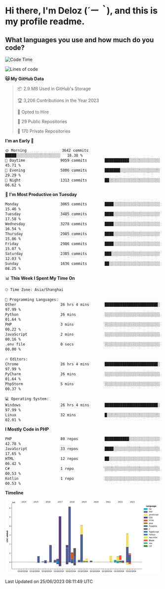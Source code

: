 # **Hi there, I'm Deloz (*´ー｀*), and this is my profile readme.**

## **What languages you use and how much do you code?**

<!--START_SECTION:waka-->
![Code Time](http://img.shields.io/badge/Code%20Time-1%2C743%20hrs%2017%20mins-blue)

![Lines of code](https://img.shields.io/badge/From%20Hello%20World%20I%27ve%20Written-31.1%20million%20lines%20of%20code-blue)

**🐱 My GitHub Data** 

> 📦 2.9 MB Used in GitHub's Storage 
 > 
> 🏆 3,206 Contributions in the Year 2023
 > 
> 💼 Opted to Hire
 > 
> 📜 29 Public Repositories 
 > 
> 🔑 170 Private Repositories 
 > 
**I'm an Early 🐤** 

```text
🌞 Morning                3642 commits        █████░░░░░░░░░░░░░░░░░░░░   18.38 % 
🌆 Daytime                9059 commits        ███████████░░░░░░░░░░░░░░   45.71 % 
🌃 Evening                5806 commits        ███████░░░░░░░░░░░░░░░░░░   29.29 % 
🌙 Night                  1313 commits        ██░░░░░░░░░░░░░░░░░░░░░░░   06.62 % 
```
📅 **I'm Most Productive on Tuesday** 

```text
Monday                   3065 commits        ████░░░░░░░░░░░░░░░░░░░░░   15.46 % 
Tuesday                  3485 commits        ████░░░░░░░░░░░░░░░░░░░░░   17.58 % 
Wednesday                3278 commits        ████░░░░░░░░░░░░░░░░░░░░░   16.54 % 
Thursday                 2985 commits        ████░░░░░░░░░░░░░░░░░░░░░   15.06 % 
Friday                   2986 commits        ████░░░░░░░░░░░░░░░░░░░░░   15.07 % 
Saturday                 2385 commits        ███░░░░░░░░░░░░░░░░░░░░░░   12.03 % 
Sunday                   1636 commits        ██░░░░░░░░░░░░░░░░░░░░░░░   08.25 % 
```


📊 **This Week I Spent My Time On** 

```text
🕑︎ Time Zone: Asia/Shanghai

💬 Programming Languages: 
Other                    26 hrs 4 mins       ████████████████████████░   97.99 % 
Python                   26 mins             ░░░░░░░░░░░░░░░░░░░░░░░░░   01.64 % 
PHP                      3 mins              ░░░░░░░░░░░░░░░░░░░░░░░░░   00.22 % 
JavaScript               2 mins              ░░░░░░░░░░░░░░░░░░░░░░░░░   00.16 % 
.env file                0 secs              ░░░░░░░░░░░░░░░░░░░░░░░░░   00.00 % 

🔥 Editors: 
Chrome                   26 hrs 4 mins       ████████████████████████░   97.99 % 
PyCharm                  26 mins             ░░░░░░░░░░░░░░░░░░░░░░░░░   01.64 % 
PhpStorm                 5 mins              ░░░░░░░░░░░░░░░░░░░░░░░░░   00.37 % 

💻 Operating System: 
Windows                  26 hrs 4 mins       ████████████████████████░   97.99 % 
Linux                    32 mins             █░░░░░░░░░░░░░░░░░░░░░░░░   02.01 % 
```

**I Mostly Code in PHP** 

```text
PHP                      80 repos            ███████████░░░░░░░░░░░░░░   42.78 % 
JavaScript               33 repos            ████░░░░░░░░░░░░░░░░░░░░░   17.65 % 
HTML                     12 repos            ██░░░░░░░░░░░░░░░░░░░░░░░   06.42 % 
C#                       1 repo              ░░░░░░░░░░░░░░░░░░░░░░░░░   00.53 % 
Kotlin                   1 repo              ░░░░░░░░░░░░░░░░░░░░░░░░░   00.53 % 
```



**Timeline**

![Lines of Code chart](https://raw.githubusercontent.com/deloz/deloz/main/assets/bar_graph.png)


 Last Updated on 25/06/2023 08:11:49 UTC
<!--END_SECTION:waka-->
